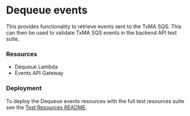 # Dequeue events

This provides functionality to retrieve events sent to the TxMA SQS. This can then be used to validate TxMA SQS events in the backend API test suite.

### Resources
- Dequeue Lambda
- Events API Gateway

### Deployment

To deploy the Dequeue events resources with the full test resources suite see the [Test Resources README](../../../README.md).
